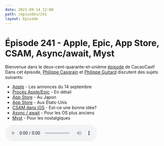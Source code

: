 ```yaml
---
date: 2021-09-14 12:00
path: /episodes/241
layout: Episode
---
```

# Épisode 241 - Apple, Epic, App Store, CSAM, Async/await, Myst
<p>Bienvenue dans le deux-cent-quarante-et-uni&egrave;me&nbsp;<a href="https://cacaocast.com/media/cacaocast_241.mp3" title="CacaoCast Episode 241">épisode</a> de CacaoCast! Dans cet épisode, <a href="http://www.twitter.com/philippec" title="Philippe Casgrain sur Twitter">Philippe Casgrain</a> et <a href="http://www.twitter.com/cacaocast" title="Philippe Guitard sur Twitter">Philippe Guitard</a> discutent des sujets suivants:</p>
<ul>
<li><a href="https://www.apple.com/apple-events/september-2021/" title="Apple">Apple</a> - Les annonces du 14 septembre </li>
<li><a href="https://appleinsider.com/articles/20/08/23/apple-versus-epic-games-fortnite-app-store-saga----the-story-so-far" title="Procès Apple/Epic">Procès Apple/Epic</a> - En détail</li>
<li><a href="https://www.apple.com/newsroom/2021/09/japan-fair-trade-commission-closes-app-store-investigation/" title="App Store">App Store</a> - Au Japon</li>
<li><a href="https://www.apple.com/newsroom/2021/08/apple-us-developers-agree-to-app-store-updates/" title="App Store">App Store</a> - Aux États-Unis</li>
<li><a href="https://www.apple.com/child-safety/" title="CSAM dans iOS">CSAM dans iOS</a> - Est-ce une bonne idée?</li>
<li><a href="https://github.com/apple/swift/pull/39051" title="Async / await">Async / await</a> - Pour les OS plus anciens</li>
<li><a href="https://www.gog.com/game/myst" title="Myst">Myst</a> - Pour les nostalgiques</li>
</ul>
<p><audio controls><source src="https://cacaocast.com/media/cacaocast_241.mp3" type="audio/mpeg"><source src="https://cacaocast.com/media/cacaocast_241.mp3" type="audio/mp4">Votre navigateur ne supporte pas l'élément audio / Your browser does not support the audio element.</audio></p>

